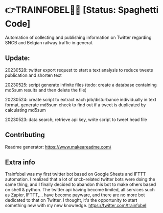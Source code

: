 # 👉TRAINFOBEL🚉🔴 [Status: Spaghetti Code]
Automation of collecting and publishing information on Twitter regarding SNCB and Belgian railway traffic in general.

## Update:
20230528: twitter export request to start a text analysis to reduce tweets publication and shorten text

20230525: script generate infinite files (todo: create a database containing md5sum results and then delete the file)

20230524: create script to extract each job/disturbance individually in text format, generate md5sum check to find out if a tweet is duplicated by calculating md5sum

20230523: data search, retrieve api key, write script to tweet head file

## Contributing

Readme generator: https://www.makeareadme.com/

## Extra info
Trainfobel was my first twitter bot based on Google Sheets and IFTTT automation.
I realized that a lot of sncb-related twitter bots were doing the same thing, and I finally decided to abandon this bot to make others based on shell & python.
The twitter api having become limited, all services such as Zapier, IFTTT,... have become payware, and there are no more bot dedicated to that on Twitter, I thought, it's the opportunity to start something new with my new knowledge.
https://twitter.com/trainfobel
